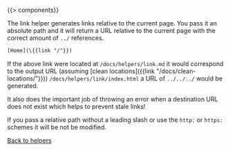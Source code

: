 {{> components}}

The link helper generates links relative to the current page. You pass it an absolute path and it will return a URL relative to the current page with the correct amount of `../` references. 

```handlebars
[Home](\{{link "/"}})
```

If the above link were located at `/docs/helpers/link.md` it would correspond to the output URL (assuming [clean locations]({{link "/docs/clean-locations/"}})) `/docs/helpers/link/index.html` a URL of `../../../` would be generated.

It also does the important job of throwing an error when a destination URL does not exist which helps to prevent stale links!

If you pass a relative path without a leading slash or use the `http:` or `https:` schemes it will be not be modified.

[Back to helpers](..)
